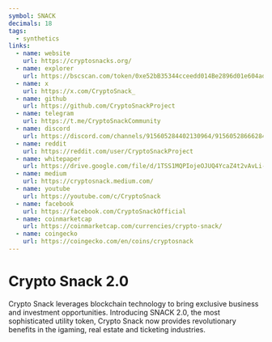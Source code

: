 ```yaml
---
symbol: SNACK
decimals: 18
tags:
  - synthetics
links:
  - name: website
    url: https://cryptosnacks.org/
  - name: explorer
    url: https://bscscan.com/token/0xe52bB35344cceedd014Be2896d01e604ad992c85
  - name: x
    url: https://x.com/CryptoSnack_
  - name: github
    url: https://github.com/CryptoSnackProject
  - name: telegram
    url: https://t.me/CryptoSnackCommunity
  - name: discord
    url: https://discord.com/channels/915605284402130964/915605286662844458
  - name: reddit
    url: https://reddit.com/user/CryptoSnackProject
  - name: whitepaper
    url: https://drive.google.com/file/d/1TSS1MQPIojeOJUQ4YcaZ4t2vAvLi-8ZM/view
  - name: medium
    url: https://cryptosnack.medium.com/
  - name: youtube
    url: https://youtube.com/c/CryptoSnack
  - name: facebook
    url: https://facebook.com/CryptoSnackOfficial
  - name: coinmarketcap
    url: https://coinmarketcap.com/currencies/crypto-snack/
  - name: coingecko
    url: https://coingecko.com/en/coins/cryptosnack
---
```


# Crypto Snack 2.0

Crypto Snack leverages blockchain technology to bring exclusive business and investment opportunities. Introducing SNACK 2.0, the most sophisticated utility token, Crypto Snack now provides revolutionary benefits in the igaming, real estate and ticketing industries.
